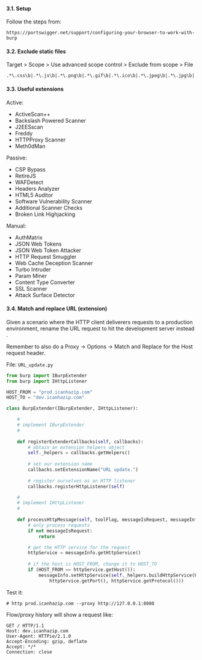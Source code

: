 #### 3.1. Setup

Follow the steps from:
```
https://portswigger.net/support/configuring-your-browser-to-work-with-burp
```


#### 3.2. Exclude static files

Target > Scope > Use advanced scope control > Exclude from scope > File
```
.*\.css\b|.*\.js\b|.*\.png\b|.*\.gif\b|.*\.ico\b|.*\.jpeg\b|.*\.jpg\b|.*\.ttf\b|.*\.svg\b|.*\.woff2\b|.*\.otf\b
```


#### 3.3. Useful extensions

Active:
- ActiveScan++
- Backslash Powered Scanner
- J2EESscan
- Freddy
- HTTPProxy Scanner
- Meth0dMan

Passive:
- CSP Bypass
- RetireJS
- WAFDetect
- Headers Analyzer
- HTML5 Auditor
- Software Vulnerability Scanner
- Additional Scanner Checks
- Broken Link Highjacking

Manual:
- AuthMatrix
- JSON Web Tokens
- JSON Web Token Attacker
- HTTP Request Smuggler
- Web Cache Deception Scanner
- Turbo Intruder
- Param Miner
- Content Type Converter
- SSL Scanner
- Attack Surface Detector

#### 3.4. Match and replace URL (extension)

Given a scenario where the HTTP client deliverers requests to a production environment,
rename the URL request to hit the development server instead . 

Remember to also do a Proxy -> Options -> Match and Replace for the Host request header.

File: `URL_update.py`
```python
from burp import IBurpExtender
from burp import IHttpListener

HOST_FROM = "prod.icanhazip.com"
HOST_TO = "dev.icanhazip.com"

class BurpExtender(IBurpExtender, IHttpListener):

    #
    # implement IBurpExtender
    #
    
    def	registerExtenderCallbacks(self, callbacks):
        # obtain an extension helpers object
        self._helpers = callbacks.getHelpers()
        
        # set our extension name
        callbacks.setExtensionName("URL update.")
        
        # register ourselves as an HTTP listener
        callbacks.registerHttpListener(self)

    #
    # implement IHttpListener
    #
    
    def processHttpMessage(self, toolFlag, messageIsRequest, messageInfo):
        # only process requests
        if not messageIsRequest:
            return

        # get the HTTP service for the request
        httpService = messageInfo.getHttpService()
        
        # if the host is HOST_FROM, change it to HOST_TO
        if (HOST_FROM == httpService.getHost()):
            messageInfo.setHttpService(self._helpers.buildHttpService(HOST_TO,
                httpService.getPort(), httpService.getProtocol()))

```

Test it:
```
# http prod.icanhazip.com --proxy http://127.0.0.1:8080
```

Flow/proxy history will show a request like:
```
GET / HTTP/1.1
Host: dev.icanhazip.com
User-Agent: HTTPie/2.1.0
Accept-Encoding: gzip, deflate
Accept: */*
Connection: close
```

